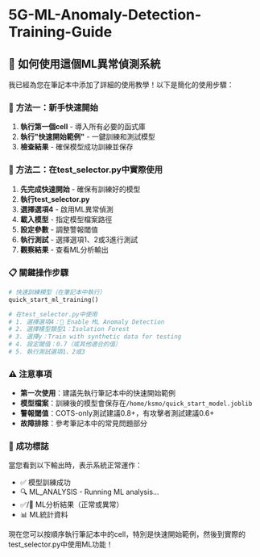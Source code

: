 # 5G-ML-Anomaly-Detection-Training-Guide

## 🎯 如何使用這個ML異常偵測系統

我已經為您在筆記本中添加了詳細的使用教學！以下是簡化的使用步驟：

### 🚀 **方法一：新手快速開始**

1. **執行第一個cell** - 導入所有必要的函式庫
2. **執行"快速開始範例"** - 一鍵訓練和測試模型
3. **檢查結果** - 確保模型成功訓練並保存

### 🔧 **方法二：在test_selector.py中實際使用**

1. **先完成快速開始** - 確保有訓練好的模型
2. **執行test_selector.py**
3. **選擇選項4** - 啟用ML異常偵測
4. **載入模型** - 指定模型檔案路徑
5. **設定參數** - 調整警報閾值
6. **執行測試** - 選擇選項1、2或3進行測試
7. **觀察結果** - 查看ML分析輸出

### 📋 **關鍵操作步驟**

```python
# 快速訓練模型（在筆記本中執行）
quick_start_ml_training()

# 在test_selector.py中使用
# 1. 選擇選項4：🤖 Enable ML Anomaly Detection
# 2. 選擇模型類型1：Isolation Forest
# 3. 選擇y：Train with synthetic data for testing
# 4. 設定閾值：0.7（或其他適合的值）
# 5. 執行測試選項1、2或3
```

### ⚠️ **注意事項**

- **第一次使用**：建議先執行筆記本中的快速開始範例
- **模型檔案**：訓練後的模型會保存在`/home/ksmo/quick_start_model.joblib`
- **警報閾值**：COTS-only測試建議0.8+，有攻擊者測試建議0.6+
- **故障排除**：參考筆記本中的常見問題部分

### 🎉 **成功標誌**

當您看到以下輸出時，表示系統正常運作：
- ✅ 模型訓練成功
- 🔍 ML_ANALYSIS - Running ML analysis...
- ✅/🚨 ML分析結果（正常或異常）
- 📊 ML統計資料

現在您可以按順序執行筆記本中的cell，特別是快速開始範例，然後到實際的test_selector.py中使用ML功能！
